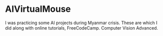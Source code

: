 # AIVirtualMouse
I was practicing some AI projects during Myanmar crisis. These are which I did along with online tutorials, FreeCodeCamp. Computer Vision Advanced.
